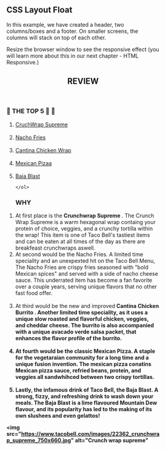 <!DOCTYPE html>
<html lang="en">
<head>
<title> THE TACOBELL REVIEW </title>
<meta charset="utf-8">
<meta name="viewport" content="width=device-width, initial-scale=1">
<style>
* {
  box-sizing: border-box;
}

body {
  font-family: Arial, Courier New, monospace;
}

 Style the header */
 
header {
  background-color: #666;
  padding: 30px;
  text-align: center;
  font-size: 35px;
  color: white;
}

/* Create two columns/boxes that floats next to each other */
nav {
  float: left;
  width: 30%;
  height: 400px; /* only for demonstration, should be removed */
  background: #ccc;
  padding: 20px;
}

/* Style the list inside the menu */
nav ul {
  list-style-type: none;
  padding: 0;
}

article {
  float: left;
  padding: 20px;
  width: 70%;
  background-color: #f1f1f1;
  height: 300px; /* only for demonstration, should be removed */
}

! Clear floats after the columns */
section::after {
  content: "";
  display: table;
  clear: both;
}


}

/* Responsive layout - makes the two columns/boxes stack on top of each other instead of next to each other, on small screens */
@media (max-width: 600px) {
  nav, article {
    width: 100%;
    height: auto;
  }
}
</style>
</head>
<body>

<h2>CSS Layout Float</h2>
<p>In this example, we have created a header, two columns/boxes and a footer. On smaller screens, the columns will stack on top of each other.</p>
<p>Resize the browser window to see the responsive effect (you will learn more about this in our next chapter - HTML Responsive.)</p>

<header>
  <h2>REVIEW</h2>
</header>

<section>
  <nav>
  <h3> 🔔 THE TOP 5 🌮 🌯</h3>
    <ol>
      <li><a href="https://www.tacobell.com/food/specialties/crunchwrap-supreme">CruchWrap Supreme</a></li>
	    <br>
      <li><a href="https://www.tacobell.com/food/deals-and-combos/nacho-fries">Nacho Fries</a></li>
	    <br>
      <li><a href="https://www.tacobell.com/food/deals-and-combos/cantina-chicken-burrito">Cantina Chicken Wrap</a></li>
	    <br>
      <li><a href="https://www.tacobell.com/food/specialties/mexican-pizza">Mexican Pizaa</a></li>
	    <br>
      <li><a href="https://www.tacobell.com/food/drinks/mtn-dew-baja-blast?store=026046">Baja Blast</a></li>

    </ol>
  </nav>
  
  <article>
<ol>  
    <h1>WHY</h1>
   <li> At first place is the <strong> Crunchwrap Supreme </strong>. The Crunch Wrap Supreme is a warm hexagonal wrap containg your protein of choice, veggies, and a crunchy tortilla within the wrap! This item is one of Taco Bell's tastiest items and can be eaten at all times of the day as there are breakfeast crunchwraps aswell.</li>	 												<imgsrc="https://www.simplyrecipes.com/thmb/rbgbvhXHK03BzVmJcYdUuFL_jWw=/750x0/filters:no_upscale():max_bytes(150000):strip_icc():format(webp)/Simply-Recipes-Copycat-Crunchwrap-LEAD-3-2a25fc4f7e8f469c849c150f381eeefa.jpg" alt="Crunch wrap supreme"
<br>
   <li> At second would be the <srong>Nacho Fries</srong>. A limited time speciality and an unexpexted hit on the Taco Bell Menu, The Nacho Fries are crispy fries seasoned with "bold Mexican spices" and served with a side of nacho cheese sauce. This underrated item has become a fan favorite over a couple years, serving unique flavors that no other fast food offer. </li>
	<br>
   <li> At third would be the new and improved<strong> Cantina Chicken Burrito </srong>. Another limited time speciality, as it uses a unique slow roasted and flavorful chicken, veggies, and cheddar cheese. The burrito is also accompanied with a unique avacado verde salsa packet, that enhances the flavor profile of the burrito. </li>
	   <br>
   <li> At fourth would be the classic Mexican Pizza. A staple for the vegetaraian community for a long time and a unique fusion invention. The mexican pizza conatins Mexican pizza sauce, refried beans, protein, and veggies all sandwhihced between two crispy tortillas. </li>
	   <br>
   <li> Lastly, the infamous drink of Taco Bell, the <strong> Baja Blast</strong>. A strong, fizzy, and refreshing drink to wash down your meals. The Baja Blast is a lime flavoured Mountain Dew flavour, and its popularity has led to the making of its own slushees and even gelattos!   </li>
</ol>
	  
  </article>
  
<img src="https://www.tacobell.com/images/22362_crunchwrap_supreme_750x660.jpg" alt="Crunch wrap supreme"

</section>






</body>
</html>

